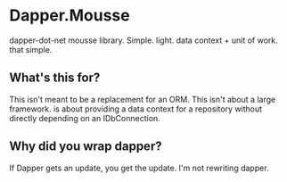 Dapper.Mousse
================

dapper-dot-net mousse library. Simple. light. data context + unit of work. that simple.

## What's this for?

This isn't meant to be a replacement for an ORM.  This isn't about a large framework. is about providing a data context for a repository without directly depending on an IDbConnection.

## Why did you wrap dapper?

If Dapper gets an update, you get the update. I'm not rewriting dapper.

